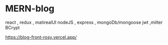 # MERN-blog

react , redux , matirealUI 
nodeJS , express , mongoDb/mongoose
jwt ,milter BCrypt 

https://blog-front-rosy.vercel.app/
